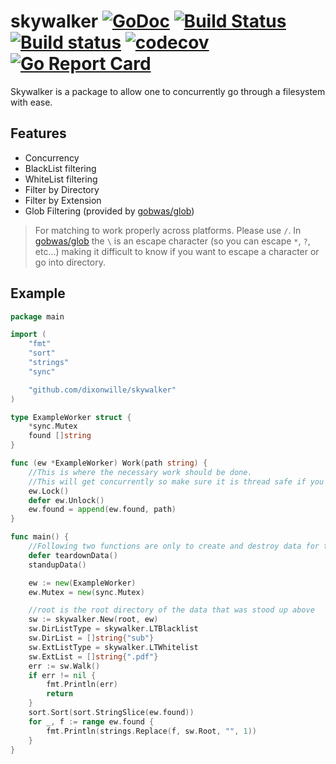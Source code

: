 # skywalker [![GoDoc](https://godoc.org/github.com/dixonwille/skywalker?status.svg)](https://godoc.org/github.com/dixonwille/skywalker) [![Build Status](https://travis-ci.org/dixonwille/skywalker.svg?branch=master)](https://travis-ci.org/dixonwille/skywalker) [![Build status](https://ci.appveyor.com/api/projects/status/d1h7lpf0pv546amh?svg=true)](https://ci.appveyor.com/project/dixonwille/skywalker) [![codecov](https://codecov.io/gh/dixonwille/skywalker/branch/master/graph/badge.svg)](https://codecov.io/gh/dixonwille/skywalker) [![Go Report Card](https://goreportcard.com/badge/github.com/dixonwille/skywalker)](https://goreportcard.com/report/github.com/dixonwille/skywalker)

Skywalker is a package to allow one to concurrently go through a filesystem with ease.

## Features

- Concurrency
- BlackList filtering
- WhiteList filtering
- Filter by Directory
- Filter by Extension
- Glob Filtering (provided by [gobwas/glob](https://github.com/gobwas/glob))

> For matching to work properly across platforms. Please use `/`. In [gobwas/glob](https://github.com/gobwas/glob) the `\` is an escape character (so you can escape `*`, `?`, etc...) making it difficult to know if you want to escape a character or go into directory.

## Example

```go
package main

import (
    "fmt"
    "sort"
    "strings"
    "sync"

    "github.com/dixonwille/skywalker"
)

type ExampleWorker struct {
    *sync.Mutex
    found []string
}

func (ew *ExampleWorker) Work(path string) {
    //This is where the necessary work should be done.
    //This will get concurrently so make sure it is thread safe if you need info across threads.
    ew.Lock()
    defer ew.Unlock()
    ew.found = append(ew.found, path)
}

func main() {
    //Following two functions are only to create and destroy data for the example
    defer teardownData()
    standupData()

    ew := new(ExampleWorker)
    ew.Mutex = new(sync.Mutex)

    //root is the root directory of the data that was stood up above
    sw := skywalker.New(root, ew)
    sw.DirListType = skywalker.LTBlacklist
    sw.DirList = []string{"sub"}
    sw.ExtListType = skywalker.LTWhitelist
    sw.ExtList = []string{".pdf"}
    err := sw.Walk()
    if err != nil {
        fmt.Println(err)
        return
    }
    sort.Sort(sort.StringSlice(ew.found))
    for _, f := range ew.found {
        fmt.Println(strings.Replace(f, sw.Root, "", 1))
    }
}
```
